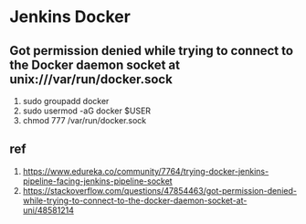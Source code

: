 # Jenkins Docker 

## Got permission denied while trying to connect to the Docker daemon socket at unix:///var/run/docker.sock

1. sudo groupadd docker
2. sudo usermod -aG docker $USER
3. chmod 777 /var/run/docker.sock

## ref 
1. https://www.edureka.co/community/7764/trying-docker-jenkins-pipeline-facing-jenkins-pipeline-socket
2. https://stackoverflow.com/questions/47854463/got-permission-denied-while-trying-to-connect-to-the-docker-daemon-socket-at-uni/48581214


